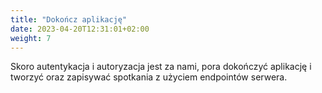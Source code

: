 ```yaml
---
title: "Dokończ aplikację"
date: 2023-04-20T12:31:01+02:00
weight: 7
---
```


Skoro autentykacja i autoryzacja jest za nami, pora dokończyć aplikację i tworzyć oraz
zapisywać spotkania z użyciem endpointów serwera.
